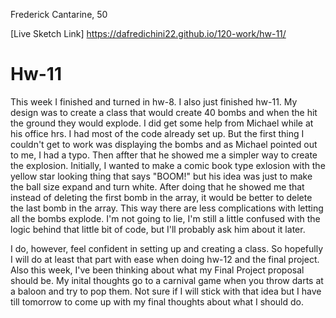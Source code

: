 Frederick Cantarine, 50

[Live Sketch Link] https://dafredichini22.github.io/120-work/hw-11/

# Hw-11

This week I finished and turned in hw-8. I also just finished hw-11. My design was to create a class that would create 40 bombs and when the hit the ground they would explode. I did get some help from Michael while at his office hrs. I had most of the code already set up. But the first thing I couldn't get to work was displaying the bombs and as Michael pointed out to me, I had a typo. Then affter that he showed me a simpler way to create the explosion. Initially, I wanted to make a comic book type exlosion with the yellow star looking thing that says "BOOM!" but his idea was just to make the ball size expand and turn white. After doing that he showed me that instead of deleting the first bomb in the array, it would be better to delete the last bomb in the array. This way there are less complications with letting all the bombs explode. I'm not going to lie, I'm still a little confused with the logic behind that little bit of code, but I'll probably ask him about it later.

I do, however, feel confident in setting up and creating a class. So hopefully I will do at least that part with ease when doing hw-12 and the final project. Also this week, I've been thinking about what my Final Project proposal should be. My inital thoughts go to a carnival game when you throw darts at a baloon and try to pop them. Not sure if I will stick with that idea but I have till tomorrow to come up with my final thoughts about what I should do.
